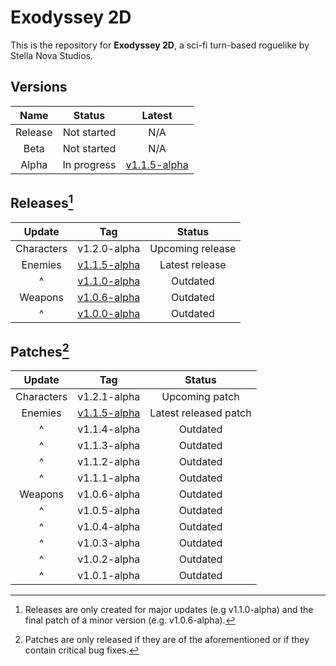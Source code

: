 # Exodyssey 2D

This is the repository for **Exodyssey 2D**, a sci-fi turn-based roguelike by Stella Nova Studios.

## Versions

| Name | Status | Latest |
| :---: | :---: | :---: |
| Release | Not started | N/A |
| Beta | Not started | N/A |
| Alpha | In progress | [v1.1.5-alpha](https://github.com/stellanovastudios/Exodyssey2D/releases/tag/v1.1.5-alpha) |

## Releases[^1]

| Update| Tag | Status |
| :---: | :---: | :---: |
| Characters | v1.2.0-alpha | Upcoming release |
| Enemies | [v1.1.5-alpha](https://github.com/stellanovastudios/Exodyssey2D/releases/tag/v1.1.5-alpha) | Latest release |
| ^ | [v1.1.0-alpha](https://github.com/stellanovastudios/Exodyssey2D/releases/tag/v1.1.0-alpha) | Outdated |
| Weapons | [v1.0.6-alpha](https://github.com/stellanovastudios/Exodyssey2D/releases/tag/v1.0.6-alpha) | Outdated |
| ^ | [v1.0.0-alpha](https://github.com/stellanovastudios/Exodyssey2D/releases/tag/v1.0.0-alpha) | Outdated |

## Patches[^2]

| Update | Tag | Status |
| :---: | :---: | :---: |
| Characters | v1.2.1-alpha | Upcoming patch |
| Enemies | [v1.1.5-alpha](https://github.com/stellanovastudios/Exodyssey2D/releases/tag/v1.1.5-alpha) | Latest released patch |
| ^ | v1.1.4-alpha | Outdated |
| ^ | v1.1.3-alpha | Outdated |
| ^ | v1.1.2-alpha | Outdated |
| ^ | v1.1.1-alpha | Outdated |
| Weapons | v1.0.6-alpha | Outdated |
| ^ | v1.0.5-alpha | Outdated |
| ^ | v1.0.4-alpha | Outdated |
| ^ | v1.0.3-alpha | Outdated |
| ^ | v1.0.2-alpha | Outdated |
| ^ | v1.0.1-alpha | Outdated |

[^1]: Releases are only created for major updates (e.g v1.1.0-alpha) and the final patch of a minor version (e.g. v1.0.6-alpha).
[^2]: Patches are only released if they are of the aforementioned or if they contain critical bug fixes.